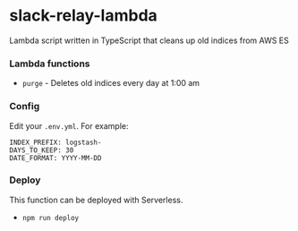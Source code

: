 # slack-relay-lambda

Lambda script written in TypeScript that cleans up old indices from AWS ES

### Lambda functions

* `purge` - Deletes old indices every day at 1:00 am

### Config

Edit your `.env.yml`. For example:

```env
INDEX_PREFIX: logstash-
DAYS_TO_KEEP: 30
DATE_FORMAT: YYYY-MM-DD
```

### Deploy
This function can be deployed with Serverless.

* `npm run deploy`

